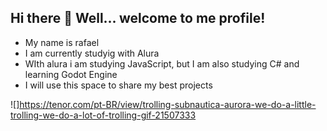 ## Hi there 👋 Well... welcome to me profile!

- My name is rafael
- I am currently studyig with Alura
- WIth alura i am studying JavaScript, but I am also studying C# and learning Godot Engine
- I will use this space to share my best projects
  
![]https://tenor.com/pt-BR/view/trolling-subnautica-aurora-we-do-a-little-trolling-we-do-a-lot-of-trolling-gif-21507333


